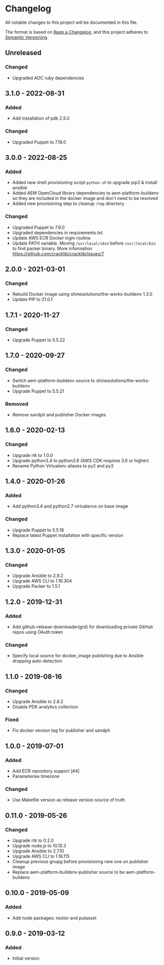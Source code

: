 # Changelog

All notable changes to this project will be documented in this file.

The format is based on [Keep a Changelog](https://keepachangelog.com/en/1.0.0/),
and this project adheres to [Semantic Versioning](https://semver.org/spec/v2.0.0.html).

## Unreleased
### Changed
- Upgraded AOC ruby dependencies

## 3.1.0 - 2022-08-31
### Added
- Add installation of pdk 2.5.0

### Changed
- Upgraded Puppet to 7.18.0

## 3.0.0 - 2022-08-25
### Added
- Added new shell provisioning script `python.sh` to upgrade pip3 & install ansible
- Added AEM OpenCloud library dependencies to aem-platform-buildenv so they are included in the docker image and don't need to be resolved
- Added new provisioning step to cleanup `/tmp` directory

### Changed
- Upgraded Puppet to 7.9.0
- Upgraded dependencies in requirements.txt
- Update AWS ECR Docker login routine
- Update PATH variable. Moving `/usr/local/sbin` before `/usr/local/bin` to find packer binary. More information https://github.com/cracklib/cracklib/issues/7

## 2.0.0 - 2021-03-01
### Changed
- Rebuild Docker image using shinesolutions/the-works-buildenv 1.3.0
- Update PIP to 21.0.1

## 1.7.1 - 2020-11-27
### Changed
- Upgrade Puppet to 5.5.22

## 1.7.0 - 2020-09-27
### Changed
- Switch aem-platform-buildenv source to shinesolutions/the-works-buildenv
- Upgrade Puppet to 5.5.21

### Removed
- Remove sandpit and publisher Docker images

## 1.6.0 - 2020-02-13
### Changed
- Upgrade rtk to 1.0.0
- Upgrade python3.4 to python3.6 (AWS CDK requires 3.6 or higher)
- Rename Python Virtualenv aliases to py2 and py3

## 1.4.0 - 2020-01-26
### Added
- Add python3.4 and python2.7 virtualenvs on base image

### Changed
- Upgrade Puppet to 5.5.18
- Replace latest Puppet installation with specific version

## 1.3.0 - 2020-01-05
### Changed
- Upgrade Ansible to 2.9.2
- Upgrade AWS CLI to 1.16.304
- Upgrade Packer to 1.5.1

## 1.2.0 - 2019-12-31
### Added
- Add github-release-downloader(grd) for downloading private GitHub repos using OAuth token

### Changed
- Specify local source for docker_image publishing due to Ansible dropping auto-detection

## 1.1.0 - 2019-08-16
### Changed
- Upgrade Ansible to 2.8.2
- Disable PDK analytics collection

### Fixed
- Fix docker version tag for publisher and sandpit

## 1.0.0 - 2019-07-01
### Added
- Add ECR repository support [#4]
- Parameterise timezone

### Changed
- Use Makefile version as release version source of truth

## 0.11.0 - 2019-05-26
### Changed
- Upgrade rtk to 0.2.0
- Upgrade node.js to 10.15.3
- Upgrade Ansible to 2.7.10
- Upgrade AWS CLI to 1.16.115
- Cleanup previous gnupg before provisioning new one on publisher image
- Replace aem-platform-buildenv-publisher source to be aem-platform-buildenv

## 0.10.0 - 2019-05-09
### Added
- Add node packages: nestor and putasset

## 0.9.0 - 2019-03-12
### Added
- Initial version
